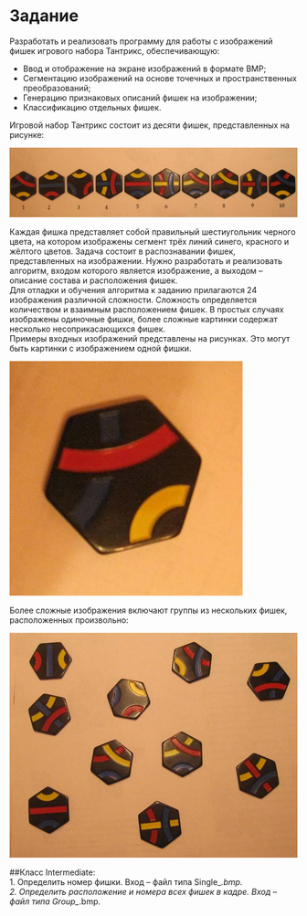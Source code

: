 # Задание
Разработать и реализовать программу для работы с изображений фишек игрового набора Тантрикс, обеспечивающую:
* Ввод и отображение на экране изображений в формате BMP;
* Сегментацию изображений на основе точечных и пространственных
преобразований;
* Генерацию признаковых описаний фишек на изображении;
* Классификацию отдельных фишек.

Игровой набор Тантрикс состоит из десяти фишек, представленных на рисунке:

![alt text](./Dozen_0.bmp "Dozen_0.bmp")

Каждая фишка представляет собой правильный шестиугольник черного цвета, на котором
изображены сегмент трёх линий синего, красного и жёлтого цветов.
Задача состоит в распознавании фишек, представленных на изображении. Нужно
разработать и реализовать алгоритм, входом которого является изображение, а выходом –
описание состава и расположения фишек.
<br />Для отладки и обучения алгоритма к заданию прилагаются 24 изображения различной
сложности. Сложность определяется количеством и взаимным расположением фишек. В
простых случаях изображены одиночные фишки, более сложные картинки содержат
несколько несоприкасающихся фишек.
<br/> Примеры входных изображений представлены на рисунках. Это могут быть картинки с
изображением одной фишки.

![alt text](./Sample/Single_0.bmp "Single")

Более сложные изображения включают группы из нескольких фишек, расположенных
произвольно:

![alt text](./Sample/Group_5.bmp "Group")

##Класс Intermediate:
<br/>1. Определить номер фишки. Вход – файл типа Single_*.bmp.
<br/>2. Определить расположение и номера всех фишек в кадре. Вход – файл типа
Group_*.bmp.
